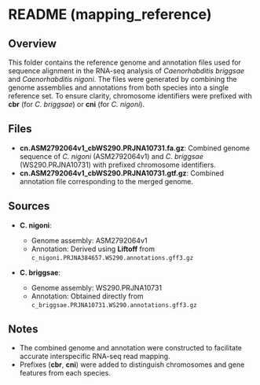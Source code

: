 # README (mapping\_reference)

## Overview

This folder contains the reference genome and annotation files used for sequence alignment in the RNA-seq analysis of *Caenorhabditis briggsae* and *Caenorhabditis nigoni*. The files were generated by combining the genome assemblies and annotations from both species into a single reference set. To ensure clarity, chromosome identifiers were prefixed with **cbr** (for *C. briggsae*) or **cni** (for *C. nigoni*).

## Files

* **cn.ASM2792064v1\_cbWS290.PRJNA10731.fa.gz**: Combined genome sequence of *C. nigoni* (ASM2792064v1) and *C. briggsae* (WS290.PRJNA10731) with prefixed chromosome identifiers.
* **cn.ASM2792064v1\_cbWS290.PRJNA10731.gtf.gz**: Combined annotation file corresponding to the merged genome.

## Sources

* **C. nigoni**:

  * Genome assembly: ASM2792064v1
  * Annotation: Derived using **Liftoff** from `c_nigoni.PRJNA384657.WS290.annotations.gff3.gz`
* **C. briggsae**:

  * Genome assembly: WS290.PRJNA10731
  * Annotation: Obtained directly from `c_briggsae.PRJNA10731.WS290.annotations.gff3.gz`

## Notes

* The combined genome and annotation were constructed to facilitate accurate interspecific RNA-seq read mapping.
* Prefixes (**cbr**, **cni**) were added to distinguish chromosomes and gene features from each species.
